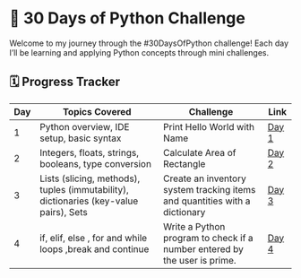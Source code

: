 # 🚀 30 Days of Python Challenge

Welcome to my journey through the #30DaysOfPython challenge! Each day I’ll be learning and applying Python concepts through mini challenges.

## 🗓️ Progress Tracker

| Day | Topics Covered | Challenge | Link |
|-----|----------------|-----------|------|
| 1   | Python overview, IDE setup, basic syntax | Print Hello World with Name | [Day 1](https://github.com/krushna-nayak30101/30-Days-Python-Challenge/tree/77ba87c0b23c42e32571738a66bb9d4b4737d195/Day%2001) |
| 2   | Integers, floats, strings, booleans, type conversion |  Calculate Area of Rectangle | [Day 2](https://github.com/krushna-nayak30101/30-Days-Python-Challenge/tree/f9ace6862bf2acd77eda3344f030d287328f5cf1/Day%2002) |
| 3   | Lists (slicing, methods), tuples (immutability), dictionaries (key-value pairs), Sets | Create an inventory system tracking items and quantities with a dictionary | [Day 3](https://github.com/krushna-nayak30101/30-Days-Python-Challenge/tree/1596965ea62c6dcb46b81ac17f8b54f4ea61b135/Day%2003])
| 4   |  if, elif, else , for and while loops ,break and continue  | Write a Python program to check if a number entered by the user is prime. | [Day 4]([https://github.com/krushna-nayak30101/30-Days-Python-Challenge/tree/1596965ea62c6dcb46b81ac17f8b54f4ea61b135/Day%2003]](https://github.com/krushna-nayak30101/30-Days-Python-Challenge/tree/0e46b2dcbceac6fe46c7c6b83cd2038cd26918e5/Day%2004))

